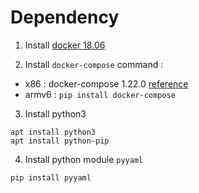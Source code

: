 # Dependency

1. Install [docker 18.06](https://docs.docker.com/install/linux/docker-ce/ubuntu/)

2. Install `docker-compose` command :  
  * x86 : docker-compose 1.22.0 [reference](https://docs.docker.com/compose/install/)  
  * armv6 : `pip install docker-compose`

3. Install python3
```
apt install python3
apt install python-pip
```

4. Install python module `pyyaml`
```
pip install pyyaml
```
